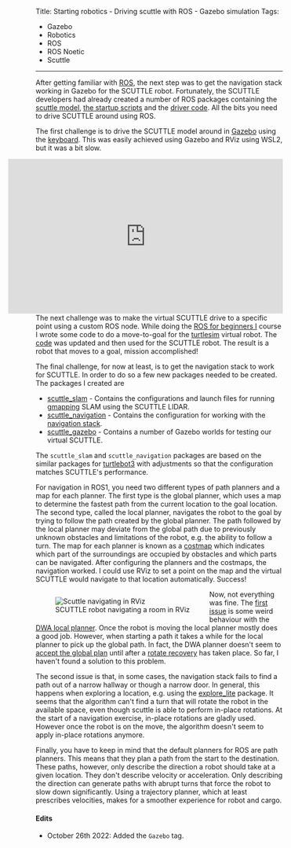 Title: Starting robotics - Driving scuttle with ROS - Gazebo simulation
Tags:

- Gazebo
- Robotics
- ROS
- ROS Noetic
- Scuttle

---

After getting familiar with [ROS](posts/Robotics-learning-ros), the next step was to get the
navigation stack working in Gazebo for the SCUTTLE robot. Fortunately, the SCUTTLE developers
had already created a number of ROS packages containing the
[scuttle model](https://github.com/scuttlerobot/scuttle_description),
[the startup scripts](https://github.com/scuttlerobot/scuttle_bringup) and the
[driver code](https://github.com/scuttlerobot/scuttle_driver). All the bits you need to drive SCUTTLE
around using ROS.

The first challenge is to drive the SCUTTLE model around in [Gazebo](https://gazebosim.org/)
using the [keyboard](http://wiki.ros.org/teleop_twist_keyboard).
This was easily achieved using Gazebo and RViz using WSL2, but it was a bit slow.

<iframe
    style="float:right"
    width="560"
    height="315"
    src="https://www.youtube.com/embed/TI9tfzn8yXE"
    title="YouTube video player"
    frameborder="0"
    allow="accelerometer; autoplay; clipboard-write; encrypted-media; gyroscope; picture-in-picture">
</iframe>

The next challenge was to make the virtual SCUTTLE drive to a specific point using a custom
ROS node. While doing the [ROS for beginners I](https://www.udemy.com/course/ros-essentials/) course
I wrote some code to do a move-to-goal for the [turtlesim](http://wiki.ros.org/turtlesim) virtual
robot. The [code](https://gist.github.com/pvandervelde/35200cce52d416d899c3db600c98a4a5) was updated
and then used for the SCUTTLE robot. The result is a robot that moves to a goal, mission accomplished!

The final challenge, for now at least, is to get the navigation stack to work for SCUTTLE. In order
to do so a few new packages needed to be created. The packages I created are

- [scuttle_slam](https://github.com/scuttlerobot/scuttle_slam) - Contains the configurations and
  launch files for running [gmapping](http://wiki.ros.org/gmapping) SLAM using the SCUTTLE LIDAR.
- [scuttle_navigation](https://github.com/scuttlerobot/scuttle_navigation) - Contains the
  configuration for working with the [navigation stack](http://wiki.ros.org/navigation).
- [scuttle_gazebo](https://github.com/scuttlerobot/scuttle_gazebo) - Contains a number of Gazebo
  worlds for testing our virtual SCUTTLE.

The `scuttle_slam` and `scuttle_navigation` packages are based on the similar packages for
[turtlebot3](https://github.com/ROBOTIS-GIT/turtlebot3) with adjustments so that the configuration
matches SCUTTLE's performance.

For navigation in ROS1, you need two different types of path planners and a map for each planner. The
first type is the global planner, which uses a map to determine the fastest path from the current
location to the goal location. The second type, called the local planner, navigates the robot to
the goal by trying to follow the path created by the global planner. The path followed by the local
planner may deviate from the global path due to previously unknown obstacles and limitations of the
robot, e.g. the ability to follow a turn. The map for each planner is known as a [costmap](http://wiki.ros.org/costmap_2d)
which indicates which part of the surroundings are occupied by obstacles and which parts can be
navigated. After configuring the planners and the costmaps, the navigation worked. I could use
RViz to set a point on the map and the virtual SCUTTLE would navigate to that location automatically.
Success!

<figure style="float:left">
<img alt="Scuttle navigating in RViz" src="/assets/images/robotics/scuttle/scuttle-navigate-in-rviz.png" />
<figcaption>SCUTTLE robot navigating a room in RViz</figcaption>
</figure>

Now, not everything was fine. The [first issue](https://answers.ros.org/question/397737/dwa-local-planner-cant-find-a-trajectory-unless-rotate-recovery-runs)
is some weird behaviour with the [DWA local planner](http://wiki.ros.org/dwa_local_planner?distro=noetic).
Once the robot is moving the local planner mostly does a good job. However, when starting a path it
takes a while for the local planner to pick up the global path. In fact, the DWA planner doesn't seem
to [accept the global plan](https://www.youtube.com/watch?v=Nt9XyJHzfas&ab_channel=PatrickvanderVelde)
until after a [rotate recovery](http://wiki.ros.org/rotate_recovery?distro=noetic) has taken place.
So far, I haven't found a solution to this problem.

The second issue is that, in some cases, the navigation stack fails to find a path out of a narrow
hallway or though a narrow door. In general, this happens when exploring a location, e.g. using the
[explore_lite](http://wiki.ros.org/explore_lite) package. It seems that the algorithm
can't find a turn that will rotate the robot in the available space, even though scuttle is
able to perform in-place rotations. At the start of a navigation exercise, in-place rotations are
gladly used. However once the robot is on the move, the algorithm doesn't seem to apply in-place
rotations anymore.

Finally, you have to keep in mind that the default planners for ROS are path planners. This means that
they plan a path from the start to the destination. These paths, however, only describe the direction
a robot should take at a given location. They don't describe velocity or acceleration. Only
describing the direction can generate paths with abrupt turns that force the robot to slow
down significantly. Using a trajectory planner, which at least prescribes velocities, makes for a
smoother experience for robot and cargo.

#### Edits

- October 26th 2022: Added the `Gazebo` tag.
